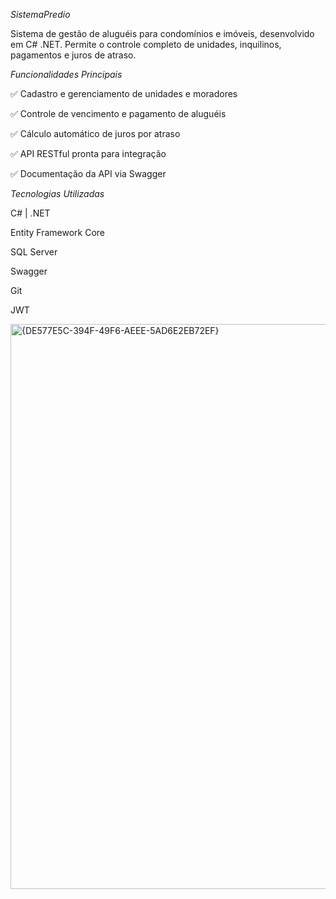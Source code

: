 *SistemaPredio*

Sistema de gestão de aluguéis para condomínios e imóveis, desenvolvido em C# .NET.
Permite o controle completo de unidades, inquilinos, pagamentos e juros de atraso.

*Funcionalidades Principais*

✅ Cadastro e gerenciamento de unidades e moradores

✅ Controle de vencimento e pagamento de aluguéis

✅ Cálculo automático de juros por atraso

✅ API RESTful pronta para integração

✅ Documentação da API via Swagger

*Tecnologias Utilizadas*

C# | .NET

Entity Framework Core

SQL Server

Swagger

Git

JWT

<img width="916" height="904" alt="{DE577E5C-394F-49F6-AEEE-5AD6E2EB72EF}" src="https://github.com/user-attachments/assets/8703581a-cccf-4519-894b-b6d805f5b811" />
